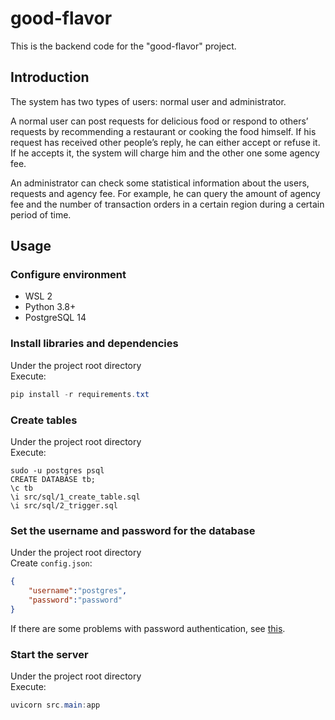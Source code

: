 # good-flavor
This is the backend code for the "good-flavor" project.

## Introduction
The system has two types of users: normal user and administrator. 

A normal user can post requests for delicious food or respond to others’ requests by recommending a restaurant or cooking the food himself. If his request has received other people’s reply, he can either accept or refuse it. If he accepts it, the system will charge him and the other one some agency fee.

An administrator can check some statistical information about the users, requests and agency fee. For example, he can query the amount of agency fee and the number of transaction orders in a certain region during a certain period of time.

## Usage

### Configure environment
* WSL 2
* Python 3.8+
* PostgreSQL 14

### Install libraries and dependencies
Under the project root directory<br>
Execute:
```powershell
pip install -r requirements.txt
```
### Create tables
Under the project root directory<br>
Execute:
```shell
sudo -u postgres psql
CREATE DATABASE tb;
\c tb
\i src/sql/1_create_table.sql 
\i src/sql/2_trigger.sql
```
### Set the username and password for the database
Under the project root directory<br>
Create `config.json`:
```json
{
	"username":"postgres",
	"password":"password"
}
```
If there are some problems with password authentication, see [this](https://hassanannajjar.medium.com/how-to-fix-error-password-authentication-failed-for-the-user-in-postgresql-896e1fd880dc).
### Start the server
Under the project root directory<br>
Execute:
```powershell
uvicorn src.main:app 
```

